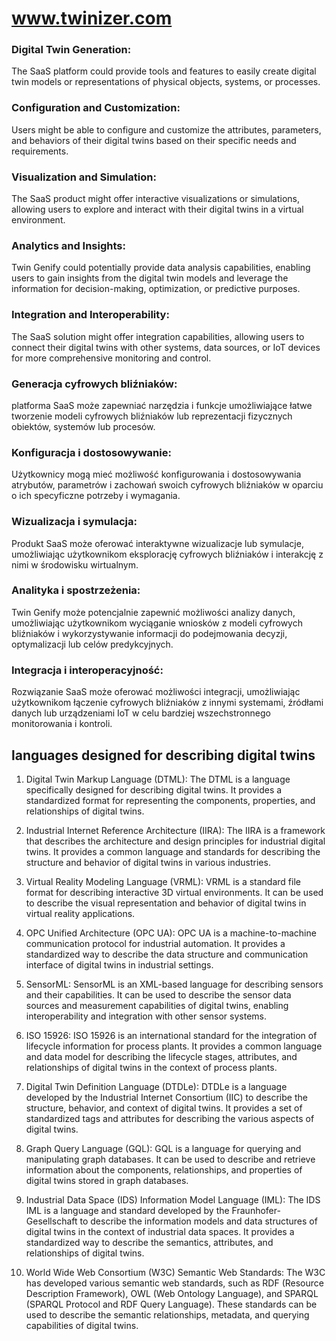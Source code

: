 # www.twinizer.com

### Digital Twin Generation:
The SaaS platform could provide tools and features to easily create digital twin models or representations of physical objects, systems, or processes.

### Configuration and Customization: 
Users might be able to configure and customize the attributes, parameters, and behaviors of their digital twins based on their specific needs and requirements.

### Visualization and Simulation: 
The SaaS product might offer interactive visualizations or simulations, allowing users to explore and interact with their digital twins in a virtual environment.

### Analytics and Insights: 
Twin Genify could potentially provide data analysis capabilities, enabling users to gain insights from the digital twin models and leverage the information for decision-making, optimization, or predictive purposes.

### Integration and Interoperability: 
The SaaS solution might offer integration capabilities, allowing users to connect their digital twins with other systems, data sources, or IoT devices for more comprehensive monitoring and control.

   

### Generacja cyfrowych bliźniaków:
platforma SaaS może zapewniać narzędzia i funkcje umożliwiające łatwe tworzenie modeli cyfrowych bliźniaków lub reprezentacji fizycznych obiektów, systemów lub procesów.

### Konfiguracja i dostosowywanie:
Użytkownicy mogą mieć możliwość konfigurowania i dostosowywania atrybutów, parametrów i zachowań swoich cyfrowych bliźniaków w oparciu o ich specyficzne potrzeby i wymagania.

### Wizualizacja i symulacja: 
Produkt SaaS może oferować interaktywne wizualizacje lub symulacje, umożliwiając użytkownikom eksplorację cyfrowych bliźniaków i interakcję z nimi w środowisku wirtualnym.

### Analityka i spostrzeżenia: 
Twin Genify może potencjalnie zapewnić możliwości analizy danych, umożliwiając użytkownikom wyciąganie wniosków z modeli cyfrowych bliźniaków i wykorzystywanie informacji do podejmowania decyzji, optymalizacji lub celów predykcyjnych.

### Integracja i interoperacyjność: 
Rozwiązanie SaaS może oferować możliwości integracji, umożliwiając użytkownikom łączenie cyfrowych bliźniaków z innymi systemami, źródłami danych lub urządzeniami IoT w celu bardziej wszechstronnego monitorowania i kontroli.



## languages designed for describing digital twins

1. Digital Twin Markup Language (DTML): The DTML is a language specifically designed for describing digital twins. It provides a standardized format for representing the components, properties, and relationships of digital twins.

2. Industrial Internet Reference Architecture (IIRA): The IIRA is a framework that describes the architecture and design principles for industrial digital twins. It provides a common language and standards for describing the structure and behavior of digital twins in various industries.

3. Virtual Reality Modeling Language (VRML): VRML is a standard file format for describing interactive 3D virtual environments. It can be used to describe the visual representation and behavior of digital twins in virtual reality applications.

4. OPC Unified Architecture (OPC UA): OPC UA is a machine-to-machine communication protocol for industrial automation. It provides a standardized way to describe the data structure and communication interface of digital twins in industrial settings.

5. SensorML: SensorML is an XML-based language for describing sensors and their capabilities. It can be used to describe the sensor data sources and measurement capabilities of digital twins, enabling interoperability and integration with other sensor systems.

6. ISO 15926: ISO 15926 is an international standard for the integration of lifecycle information for process plants. It provides a common language and data model for describing the lifecycle stages, attributes, and relationships of digital twins in the context of process plants.

7. Digital Twin Definition Language (DTDLe): DTDLe is a language developed by the Industrial Internet Consortium (IIC) to describe the structure, behavior, and context of digital twins. It provides a set of standardized tags and attributes for describing the various aspects of digital twins.

8. Graph Query Language (GQL): GQL is a language for querying and manipulating graph databases. It can be used to describe and retrieve information about the components, relationships, and properties of digital twins stored in graph databases.

9. Industrial Data Space (IDS) Information Model Language (IML): The IDS IML is a language and standard developed by the Fraunhofer-Gesellschaft to describe the information models and data structures of digital twins in the context of industrial data spaces. It provides a standardized way to describe the semantics, attributes, and relationships of digital twins.

10. World Wide Web Consortium (W3C) Semantic Web Standards: The W3C has developed various semantic web standards, such as RDF (Resource Description Framework), OWL (Web Ontology Language), and SPARQL (SPARQL Protocol and RDF Query Language). These standards can be used to describe the semantic relationships, metadata, and querying capabilities of digital twins.
